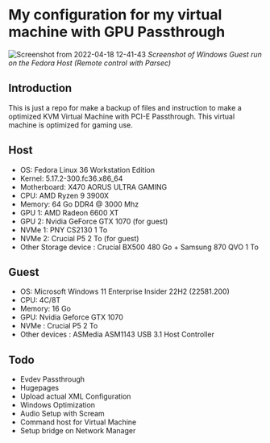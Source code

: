 # My configuration for my virtual machine with GPU Passthrough

![Screenshot from 2022-04-18 12-41-43](https://user-images.githubusercontent.com/36816420/163797379-64732d4e-8980-47ab-8e80-cb688dd19df6.png)
*Screenshot of Windows Guest run on the Fedora Host (Remote control with Parsec)*

## Introduction

This is just a repo for make a backup of files and instruction to make a optimized KVM Virtual Machine with PCI-E Passthrough. This virtual machine is optimized for gaming use.

## Host

- OS: Fedora Linux 36 Workstation Edition
- Kernel: 5.17.2-300.fc36.x86_64 
- Motherboard: X470 AORUS ULTRA GAMING
- CPU: AMD Ryzen 9 3900X
- Memory: 64 Go DDR4 @ 3000 Mhz
- GPU 1: AMD Radeon 6600 XT
- GPU 2: Nvidia GeForce GTX 1070 (for guest)
- NVMe 1: PNY CS2130 1 To
- NVMe 2: Crucial P5 2 To (for guest)
- Other Storage device : Crucial BX500 480 Go + Samsung 870 QVO 1 To 

## Guest

- OS: Microsoft Windows 11 Enterprise Insider 22H2 (22581.200)
- CPU: 4C/8T
- Memory: 16 Go
- GPU: Nvidia Geforce GTX 1070
- NVMe : Crucial P5 2 To
- Other devices : ASMedia ASM1143 USB 3.1 Host Controller

## Todo 

- Evdev Passthrough
- Hugepages
- Upload actual XML Configuration
- Windows Optimization 
- Audio Setup with Scream
- Command host for Virtual Machine
- Setup bridge on Network Manager
